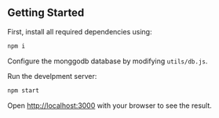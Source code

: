 ## Getting Started

First, install all required dependencies using:

```bash
npm i
```
Configure the monggodb database by modifying `utils/db.js`.

Run the develpment server:

```bash
npm start
```

Open [http://localhost:3000](http://localhost:3000) with your browser to see the result.
